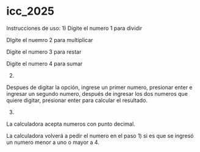 # icc_2025
Instrucciones de uso: 
1)
Digite el numero 1 para dividir

DIgite el nuemro 2 para multiplicar 

Digite el numero 3 para restar

Digite el numero 4 para sumar 

2) 

Despues de digitar la opción, ingrese un primer numero, presionar enter e ingresar un segundo numero, después de ingresar los dos numeros que quiere digitar, presionar enter para calcular el resultado. 

3)
La calculadora acepta numeros con punto decimal. 

La calculadora volverá a pedir el numero en el paso 1) si es que se ingresó un numero menor a uno o mayor a 4.  
